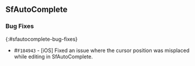 ## SfAutoComplete

### Bug Fixes 
{:#sfautocomplete-bug-fixes} 

* \#`F184943` - [iOS] Fixed an issue where the cursor position was misplaced while editing in SfAutoComplete.